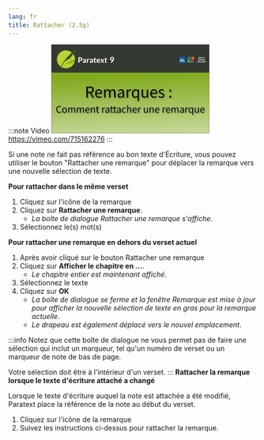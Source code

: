 ```yaml
---
lang: fr
title: Rattacher (2.5g)
---
```

:::note Video
[![ ](../../media/2.5g.png)](https://vimeo.com/715162276)  
https://vimeo.com/715162276
:::

Si une note ne fait pas référence au bon texte d'Écriture, vous pouvez utiliser le bouton "Rattacher une remarque" pour déplacer la remarque vers une nouvelle sélection de texte.

**Pour rattacher dans le même verset**

1.  Cliquez sur l'icône de la remarque
1.  Cliquez sur **Rattacher une remarque**.
    -  *La boîte de dialogue Rattacher une remarque s'affiche*.
1.  Sélectionnez le(s) mot(s)

**Pour rattacher une remarque en dehors du verset actuel**

1.  Après avoir cliqué sur le bouton Rattacher une remarque
1.  Cliquez sur **Afficher le chapitre en …**.
     -  *Le chapitre entier est maintenant affiché*.
1.  Sélectionnez le texte
1.  Cliquez sur **OK**
     -  *La boîte de dialogue se ferme et la fenêtre Remarque est mise à jour pour afficher la nouvelle sélection de texte en gras pour la remarque actuelle*.
     -  *Le drapeau est également déplacé vers le nouvel emplacement*.

:::info
Notez que cette boîte de dialogue ne vous permet pas de faire une sélection qui inclut un marqueur, tel qu'un numéro de verset ou un marqueur de note de bas de page.

Votre sélection doit être à l'intérieur d'un verset.
:::
**Rattacher la remarque lorsque le texte d'écriture attaché a changé**

Lorsque le texte d'écriture auquel la note est attachée a été modifié, Paratext place la référence de la note au début du verset.

1.  Cliquez sur l'icône de la remarque
1.  Suivez les instructions ci-dessus pour rattacher la remarque.
